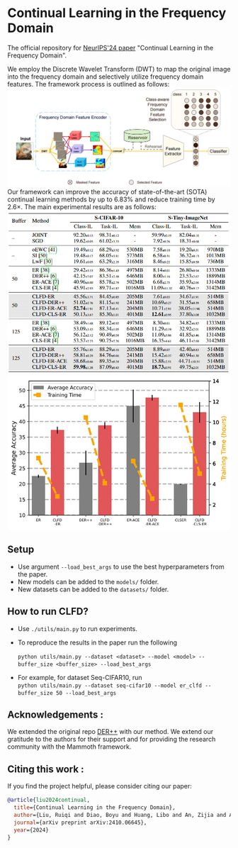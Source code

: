 # Continual Learning in the Frequency Domain

The official repository for [NeurIPS'24 paper](https://arxiv.org/abs/2410.06645) "Continual Learning in the Frequency Domain".

We employ the Discrete Wavelet Transform (DWT) to map the original image into the frequency domain and selectively utilize frequency domain features. The framework process is outlined as follows:
![diagram](images/method.jpg)
Our framework can improve the accuracy of state-of-the-art (SOTA) continual learning methods by up to 6.83% and reduce training time by 2.6×. The main experimental results are as follows:
![diagram](images/result2.jpg)
![diagram](images/result1.jpg)

## Setup

+ Use argument `--load_best_args` to use the best hyperparameters from the paper.
+ New models can be added to the `models/` folder.
+ New datasets can be added to the `datasets/` folder.

## How to run CLFD?
- Use `./utils/main.py` to run experiments.
- To reproduce the results in the paper run the following  

    `python utils/main.py --dataset <dataset> --model <model> --buffer_size <buffer_size> --load_best_args`
- For example, for dataset Seq-CIFAR10, run \
    `python utils/main.py --dataset seq-cifar10 --model er_clfd --buffer_size 50 --load_best_args`
  
## Acknowledgements :
We extended the original repo [DER++](https://papers.nips.cc/paper/2020/hash/b704ea2c39778f07c617f6b7ce480e9e-Abstract.html) with our method.
We extend our gratitude to the authors for their support and for providing the research community with the Mammoth framework.

## Citing this work :
If you find the project helpful, please consider citing our paper:
```bibtex
@article{liu2024continual,
  title={Continual Learning in the Frequency Domain},
  author={Liu, Ruiqi and Diao, Boyu and Huang, Libo and An, Zijia and An, Zhulin and Xu, Yongjun},
  journal={arXiv preprint arXiv:2410.06645},
  year={2024}
}
```
